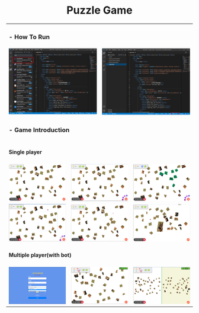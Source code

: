 <h1 align="center">Puzzle Game</h1>

<div>


  <table>
    <tr>
      <td colspan="6"><h3> - How To Run</h3></td>
    </tr>
    <tr>
      <td colspan="3"><img src="./assets/img/readme/install_1.png"></td>
      <td colspan="3"><img src="./assets/img/readme/install_2.png"></td>
    </tr>
    <tr>
      <td colspan="6"><h3> - Game Introduction</h3></td>
    </tr>
    <tr>
      <td colspan="6"><h4> Single player </h4></td>
    </tr>
    <tr>
      <td colspan="2"><img src="./assets/img/readme/game_1.png"></td>
      <td colspan="2"><img src="./assets/img/readme/game_2.png"></td>
      <td colspan="2"><img src="./assets/img/readme/game_3.png"></td>
    </tr>
    <tr>    
      <td colspan="2"><img src="./assets/img/readme/game_4.png"></td>
      <td colspan="2"><img src="./assets/img/readme/game_5.png"></td>
      <td colspan="2"><img src="./assets/img/readme/game_6.png"></td>
    </tr>
    <tr>
      <td colspan="6"><h4> Multiple player(with bot) </h4></td>
    </tr>
    <tr>
      <td colspan="2"><img src="./assets/img/readme/game_7.png"></td>
      <td colspan="2"><img src="./assets/img/readme/game_8.png"></td> 
      <td colspan="2"><img src="./assets/img/readme/game_9.png"></td> 
    </tr>
  </table>
</div>